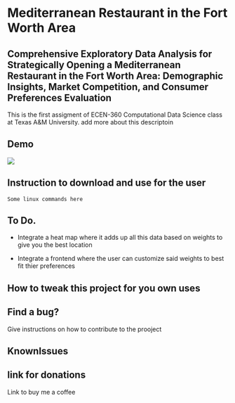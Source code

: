 # Mediterranean Restaurant in the Fort Worth Area

## Comprehensive Exploratory Data Analysis for Strategically Opening a Mediterranean Restaurant in the Fort Worth Area: Demographic Insights, Market Competition, and Consumer Preferences Evaluation

This is the first assigment of ECEN-360 Computational Data Science class at Texas A&M University. add more about this descriptoin

## Demo

<img src="public/map_example.gif">

## Instruction to download and use for the user

`Some linux commands here`

## To Do.

- Integrate a heat map where it adds up all this data based on weights to give you the best location

- Integrate a frontend where the user can customize said weights to best fit thier preferences

## How to tweak this project for you own uses

## Find a bug?

Give instructions on how to contribute to the prooject

## KnownIssues

## link for donations

Link to buy me a coffee
